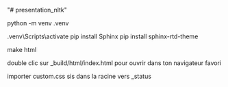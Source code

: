 "# presentation_nltk" 

python -m venv .venv

.venv\Scripts\activate
pip install Sphinx
pip install sphinx-rtd-theme

make html

double clic sur _build/html/index.html pour ouvrir dans ton navigateur favori

importer custom.css sis dans la racine vers _status

